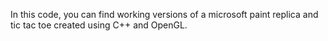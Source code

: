 In this code, you can find working versions of a microsoft paint replica and tic tac toe created using C++ and OpenGL.
